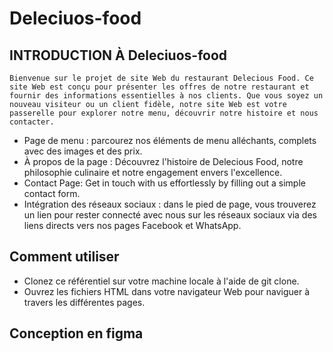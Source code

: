 # Deleciuos-food

## INTRODUCTION À Deleciuos-food
    Bienvenue sur le projet de site Web du restaurant Delecious Food. Ce site Web est conçu pour présenter les offres de notre restaurant et fournir des informations essentielles à nos clients. Que vous soyez un nouveau visiteur ou un client fidèle, notre site Web est votre passerelle pour explorer notre menu, découvrir notre histoire et nous contacter.
* Page de menu : parcourez nos éléments de menu alléchants, complets avec des images et des prix.
* À propos de la page : Découvrez l'histoire de Delecious Food, notre philosophie culinaire et notre engagement envers l'excellence.
* Contact Page: Get in touch with us effortlessly by filling out a simple contact form.
* Intégration des réseaux sociaux : dans le pied de page, vous trouverez un lien pour rester connecté avec nous     sur les réseaux sociaux via des liens directs vers nos pages Facebook et WhatsApp.
## Comment utiliser
* Clonez ce référentiel sur votre machine locale à l'aide de git clone.
* Ouvrez les fichiers HTML dans votre navigateur Web pour naviguer à travers les différentes pages.
## Conception en figma
<a href="https://www.figma.com/file/FHH8O5ZhzZXzeUSNTrseO8/Delecious-Food?type=design&node-id=1-137&mode=design" target="_blank">

